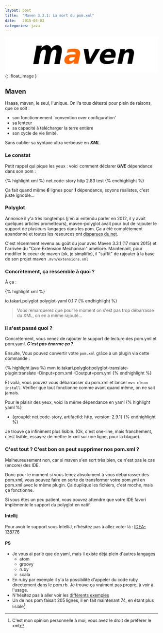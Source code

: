 ```yaml
---
layout: post
title:  "Maven 3.3.1: La mort du pom.xml"
date:   2015-04-03
categories: java
---
```

![Maven][mavenLogo]{: .float_image }

## Maven

Haaaa, maven, le seul, l'unique. On l'a tous détesté pour plein de raisons, que ce soit :

* son fonctionnement 'convention over configuration'
* sa lenteur
* sa capacité à télécharger la terre entière
* son cycle de vie limité.

Sans oublier sa syntaxe ultra verbeuse en ***XML***.

### Le constat

Petit rappel qui pique les yeux : voici comment déclarer ***UNE*** dépendance dans son pom : 

{% highlight xml %}
<dependency>
    <groupId>net.code-story</groupId>
    <artifactId>http</artifactId>
    <version>2.83</version>
    <scope>test</scope>
</dependency>
{% endhighlight %}

Ça fait quand même ***6*** lignes pour ***1*** dépendance, soyons réalistes, c'est juste ignoble...


### Polyglot
Annoncé il y'a très longtemps (j'en ai entendu parler en 2012, il y avait quelques articles prometteurs), maven-polyglot avait pour but de rajouter le support de plusieurs langages dans les pom. Ça a été complètement abandonné et toutes les resources ont [disparues du net][maven_polyglot_old].

C'est récemment revenu au goût du jour avec Maven 3.3.1 (17 mars 2015) et l'arrivée du "Core Extension Mechanism" amélioré. Maintenant, pour modifier le coeur de maven (ok, je simplifie), il "suffit" de rajouter à la base de son projet maven ```.mvn/extensions.xml```

### Concrètement, ça ressemble à quoi ?

À ça : 

{% highlight xml %}
<?xml version="1.0" encoding="UTF-8"?>
<extensions>
  <extension>
    <groupId>io.takari.polyglot</groupId>
    <artifactId>polyglot-yaml</artifactId>
    <version>0.1.7</version>
  </extension>
</extensions>
{% endhighlight %}

> Vous remarquerez que pour le moment on s'est pas trop débarrassé du XML, on en a même rajouté...

### Il s'est passé quoi ?
Concrètement, vous venez de rajouter le support de lecture des pom.yml et pom.yaml. ***C'est pas énorme ça ?***

Ensuite, Vous pouvez convertir votre ```pom.xml``` grâce à un plugin via cette commande : 

{% highlight java %}
 mvn io.takari.polyglot:polyglot-translate-plugin:translate -Dinput=pom.xml -Doutput=pom.yml
{% endhighlight %}

Et voilà, vous pouvez vous débarrasser du pom.xml et lancer ```mvn clean install```. Vérifier que tout fonctionne comme avant quand même, on ne sait jamais.

Pour le plaisir des yeux, voici la même dépendance en yaml
{% highlight yaml %}
- {groupId: net.code-story, artifactId: http, version: 2.9.1}
{% endhighlight %}

Je trouve ça infiniment plus lisible. (Ok, c'est one-line, mais franchement, c'est lisible, essayez de mettre le xml sur une ligne, pour la blague).

### C'est tout ? C'est bon on peut supprimer nos pom.xml ?

Malheureusement non, car si maven s'en sort très bien, ce n'est pas le cas (encore) des IDE.

Donc pour le moment si vous tenez absolument à vous débarrasser des pom.xml, vous pouvez faire en sorte de transformer votre pom.yml en pom.xml avec le même plugin. Ça duplique les fichiers, c'est moche, mais ça fonctionne.

Si vous êtes un peu patient, vous pouvez attendre que votre IDE favori implémente le support du polyglot en natif.

#### Intellij
Pour avoir le support sous IntelliJ, n'hésitez pas à allez voter là : [IDEA-138776][idea_polyglot]

#### PS

* Je vous ai parlé que de yaml, mais il existe déjà plein d'autres langages
  * atom
  * groovy
  * ruby
  * scala
* En ruby par exemple il y'a la possibilité d'appeler du code ruby directement dans le pom.rb. Je trouve ça vraiment pas propre, à voir à l'usage.
* N'hésitez pas à aller voir les [différents exemples][polyglot_maven_examples]
* Un de nos pom faisait 205 lignes, il en fait maintenant 74, en étant plus lisible[^1]

[mavenLogo]: /images/posts/maven/maven_logo.png
[maven_polyglot_old]: http://stackoverflow.com/questions/11170057/what-happened-to-maven-polyglot
[idea_polyglot]: https://youtrack.jetbrains.com/issue/IDEA-138776
[polyglot_maven_examples]: https://github.com/takari/polyglot-maven-examples
[^1]: C'est mon opinion personnelle à moi, vous avez le droit de préférer le xml
